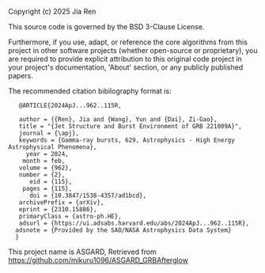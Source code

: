 Copyright (c) 2025 Jia Ren

This source code is governed by the BSD 3-Clause License.

Furthermore, if you use, adapt, or reference the core algorithms from this project in other software projects (whether open-source or proprietary), 
you are required to provide explicit attribution to this original code project in your project's documentation, 'About' section, or any publicly published papers.

The recommended citation bibilography format is:

       @ARTICLE{2024ApJ...962..115R,

       author = {{Ren}, Jia and {Wang}, Yun and {Dai}, Zi-Gao},
       title = "{Jet Structure and Burst Environment of GRB 221009A}",
       journal = {\apj},
       keywords = {Gamma-ray bursts, 629, Astrophysics - High Energy Astrophysical Phenomena},
         year = 2024,
        month = feb,
       volume = {962},
       number = {2},
          eid = {115},
        pages = {115},
          doi = {10.3847/1538-4357/ad1bcd},
       archivePrefix = {arXiv},
       eprint = {2310.15886},
       primaryClass = {astro-ph.HE},
       adsurl = {https://ui.adsabs.harvard.edu/abs/2024ApJ...962..115R},
      adsnote = {Provided by the SAO/NASA Astrophysics Data System}
      }

This project name is ASGARD, Retrieved from https://github.com/mikuru1096/ASGARD_GRBAfterglow
